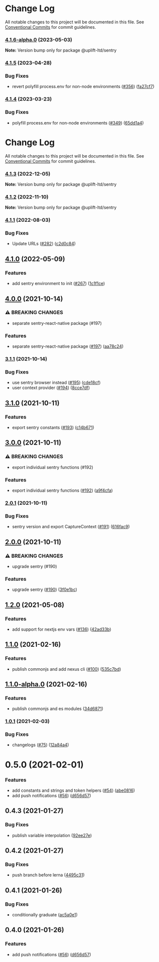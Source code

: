 # Change Log

All notable changes to this project will be documented in this file.
See [Conventional Commits](https://conventionalcommits.org) for commit guidelines.

### [4.1.6-alpha.0](https://github.com/uplift-ltd/nexus/compare/@uplift-ltd/sentry@4.1.5...@uplift-ltd/sentry@4.1.6-alpha.0) (2023-05-03)

**Note:** Version bump only for package @uplift-ltd/sentry





### [4.1.5](https://github.com/uplift-ltd/nexus/compare/@uplift-ltd/sentry@4.1.4...@uplift-ltd/sentry@4.1.5) (2023-04-28)


### Bug Fixes

* revert polyfill process.env for non-node environments ([#356](https://github.com/uplift-ltd/nexus/issues/356)) ([fa27cf7](https://github.com/uplift-ltd/nexus/commit/fa27cf79ce62f6eed2b41b8749923daf74df35ed))



### [4.1.4](https://github.com/uplift-ltd/nexus/compare/@uplift-ltd/sentry@4.1.3...@uplift-ltd/sentry@4.1.4) (2023-03-23)


### Bug Fixes

* polyfill process.env for non-node environments ([#349](https://github.com/uplift-ltd/nexus/issues/349)) ([65dd1a4](https://github.com/uplift-ltd/nexus/commit/65dd1a44ad7a091fc421a287336450d475b1fb66))



# Change Log

All notable changes to this project will be documented in this file. See
[Conventional Commits](https://conventionalcommits.org) for commit guidelines.

### [4.1.3](https://github.com/uplift-ltd/nexus/compare/@uplift-ltd/sentry@4.1.2...@uplift-ltd/sentry@4.1.3) (2022-12-05)

**Note:** Version bump only for package @uplift-ltd/sentry

### [4.1.2](https://github.com/uplift-ltd/nexus/compare/@uplift-ltd/sentry@4.1.1...@uplift-ltd/sentry@4.1.2) (2022-11-10)

**Note:** Version bump only for package @uplift-ltd/sentry

### [4.1.1](https://github.com/uplift-ltd/nexus/compare/@uplift-ltd/sentry@4.1.0...@uplift-ltd/sentry@4.1.1) (2022-08-03)

### Bug Fixes

- Update URLs ([#282](https://github.com/uplift-ltd/nexus/issues/282))
  ([c2d0c84](https://github.com/uplift-ltd/nexus/commit/c2d0c843c8eb18c4a9ae360ee2d840f5be388fac))

## [4.1.0](https://github.com/uplift-ltd/nexus/compare/@uplift-ltd/sentry@4.0.0...@uplift-ltd/sentry@4.1.0) (2022-05-09)

### Features

- add sentry environment to init ([#267](https://github.com/uplift-ltd/nexus/issues/267))
  ([1c1f1ce](https://github.com/uplift-ltd/nexus/commit/1c1f1ceda6ef346c5d625c5770627a1a880b0c70))

## [4.0.0](https://github.com/uplift-ltd/nexus/compare/@uplift-ltd/sentry@3.1.1...@uplift-ltd/sentry@4.0.0) (2021-10-14)

### ⚠ BREAKING CHANGES

- separate sentry-react-native package (#197)

### Features

- separate sentry-react-native package ([#197](https://github.com/uplift-ltd/nexus/issues/197))
  ([aa78c24](https://github.com/uplift-ltd/nexus/commit/aa78c244e4abfcb844aeed08f7b4b8ba6252c39b))

### [3.1.1](https://github.com/uplift-ltd/nexus/compare/@uplift-ltd/sentry@3.1.0...@uplift-ltd/sentry@3.1.1) (2021-10-14)

### Bug Fixes

- use sentry browser instead ([#195](https://github.com/uplift-ltd/nexus/issues/195))
  ([cde18cf](https://github.com/uplift-ltd/nexus/commit/cde18cf1daa4e06f8ee590270d1358ceb09b3d44))
- user context provider ([#194](https://github.com/uplift-ltd/nexus/issues/194))
  ([8cce7df](https://github.com/uplift-ltd/nexus/commit/8cce7df1ebb8ff3f8bf0db919d581a865526e862))

## [3.1.0](https://github.com/uplift-ltd/nexus/compare/@uplift-ltd/sentry@3.0.0...@uplift-ltd/sentry@3.1.0) (2021-10-11)

### Features

- export sentry constants ([#193](https://github.com/uplift-ltd/nexus/issues/193))
  ([c14b671](https://github.com/uplift-ltd/nexus/commit/c14b671afda41a2659b92b6a1a6ef0ca9bf36b32))

## [3.0.0](https://github.com/uplift-ltd/nexus/compare/@uplift-ltd/sentry@2.0.1...@uplift-ltd/sentry@3.0.0) (2021-10-11)

### ⚠ BREAKING CHANGES

- export individual sentry functions (#192)

### Features

- export individual sentry functions ([#192](https://github.com/uplift-ltd/nexus/issues/192))
  ([a9f4cfa](https://github.com/uplift-ltd/nexus/commit/a9f4cfa4fae57257d4cf4761d8c6bc857182f38a))

### [2.0.1](https://github.com/uplift-ltd/nexus/compare/@uplift-ltd/sentry@2.0.0...@uplift-ltd/sentry@2.0.1) (2021-10-11)

### Bug Fixes

- sentry version and export CaptureContext ([#191](https://github.com/uplift-ltd/nexus/issues/191))
  ([616fac9](https://github.com/uplift-ltd/nexus/commit/616fac90474d295e65800275d3525ffeffaf44ce))

## [2.0.0](https://github.com/uplift-ltd/nexus/compare/@uplift-ltd/sentry@1.2.0...@uplift-ltd/sentry@2.0.0) (2021-10-11)

### ⚠ BREAKING CHANGES

- upgrade sentry (#190)

### Features

- upgrade sentry ([#190](https://github.com/uplift-ltd/nexus/issues/190))
  ([3f0e1bc](https://github.com/uplift-ltd/nexus/commit/3f0e1bc998da71a458b98dc2cd6cb09698d6030c))

## [1.2.0](https://github.com/uplift-ltd/nexus/compare/@uplift-ltd/sentry@1.1.0...@uplift-ltd/sentry@1.2.0) (2021-05-08)

### Features

- add support for nextjs env vars ([#136](https://github.com/uplift-ltd/nexus/issues/136))
  ([42ad33b](https://github.com/uplift-ltd/nexus/commit/42ad33bd9122c8baeea1276da75b0e1cb75f014d))

## [1.1.0](https://github.com/uplift-ltd/nexus/compare/@uplift-ltd/sentry@1.0.1...@uplift-ltd/sentry@1.1.0) (2021-02-16)

### Features

- publish commonjs and add nexus cli ([#100](https://github.com/uplift-ltd/nexus/issues/100))
  ([535c7bd](https://github.com/uplift-ltd/nexus/commit/535c7bd0ad8224b9dde814f18f9d5082366061e1))

## [1.1.0-alpha.0](https://github.com/uplift-ltd/nexus/compare/@uplift-ltd/sentry@1.0.1...@uplift-ltd/sentry@1.1.0-alpha.0) (2021-02-16)

### Features

- publish commonjs and es modules
  ([34d6871](https://github.com/uplift-ltd/nexus/commit/34d6871f720efebf2d48773ae1e17c8dc6fd652d))

### [1.0.1](https://github.com/uplift-ltd/nexus/compare/@uplift-ltd/sentry@0.5.0...@uplift-ltd/sentry@1.0.1) (2021-02-03)

### Bug Fixes

- changelogs ([#75](https://github.com/uplift-ltd/nexus/issues/75))
  ([12a84a4](https://github.com/uplift-ltd/nexus/commit/12a84a443f74257efe930d0dcf96b61635643dcd))

# 0.5.0 (2021-02-01)

### Features

- add constants and strings and token helpers ([#54](https://github.com/uplift-ltd/nexus/issues/54))
  ([abe0816](https://github.com/uplift-ltd/nexus/commit/abe08162dec2552c083680fde4ce80bf9d4b6675))
- add push notifications ([#56](https://github.com/uplift-ltd/nexus/issues/56))
  ([d656d57](https://github.com/uplift-ltd/nexus/commit/d656d57fa545c77c9c28aab77e57ea43a2bacc60))

## 0.4.3 (2021-01-27)

### Bug Fixes

- publish variable interpolation
  ([92ee27e](https://github.com/uplift-ltd/nexus/commit/92ee27e2b1a473d14e95120fd9835f90e2b4b0d0))

## 0.4.2 (2021-01-27)

### Bug Fixes

- push branch before lerna
  ([4495c31](https://github.com/uplift-ltd/nexus/commit/4495c311019edad65242fddfcbec3763a86f528c))

## 0.4.1 (2021-01-26)

### Bug Fixes

- conditionally graduate
  ([ac5a0e1](https://github.com/uplift-ltd/nexus/commit/ac5a0e1fc880399a0b498e7eac042f1572fee991))

## 0.4.0 (2021-01-26)

### Features

- add push notifications ([#56](https://github.com/uplift-ltd/nexus/issues/56))
  ([d656d57](https://github.com/uplift-ltd/nexus/commit/d656d57fa545c77c9c28aab77e57ea43a2bacc60))
